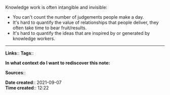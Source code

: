 Knowledge work is often intangible and invisible:
- You can't count the number of judgements people make a day.
- It's hard to quantify the value of relationships that people deliver, they often take time to bear fruit/results.
- It's hard to quantify the ideas that are inspired by or generated by knowledge workers.


---
**Links**:: 
**Tags**:: 

**In what context do I want to rediscover this note:**

**Sources**::

**Date created**:: 2021-09-07  
**Time created**:: 12:22